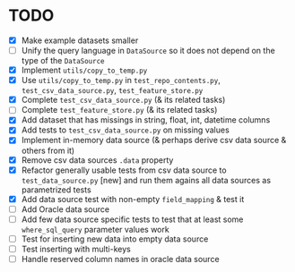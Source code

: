 # TODO

- [x] Make example datasets smaller
- [ ] Unify the query language in `DataSource` so it does not depend on the type of the `DataSource`
- [x] Implement `utils/copy_to_temp.py`
- [x] Use `utils/copy_to_temp.py` in `test_repo_contents.py`, `test_csv_data_source.py`, `test_feature_store.py`
- [x] Complete `test_csv_data_source.py` (& its related tasks)
- [ ] Complete `test_feature_store.py` (& its related tasks)
- [x] Add dataset that has missings in string, float, int, datetime columns
- [x] Add tests to `test_csv_data_source.py` on missing values
- [x] Implement in-memory data source (& perhaps derive csv data source & others from it)
- [x] Remove csv data sources `.data` property
- [x] Refactor generally usable tests from csv data source to `test_data_source.py` [new] and run them agains all
  data sources as parametrized tests
- [x] Add data source test with non-empty `field_mapping` & test it
- [ ] Add Oracle data source
- [ ] Add few data source specific tests to test that at least some `where_sql_query` parameter values work
- [ ] Test for inserting new data into empty data source
- [ ] Test inserting with multi-keys
- [ ] Handle reserved column names in oracle data source